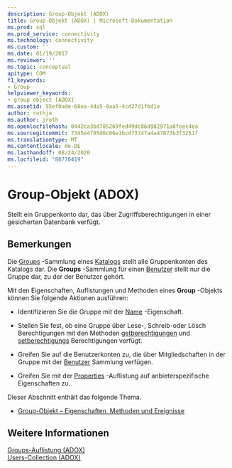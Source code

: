 ```yaml
---
description: Group-Objekt (ADOX)
title: Group-Objekt (ADOX) | Microsoft-Dokumentation
ms.prod: sql
ms.prod_service: connectivity
ms.technology: connectivity
ms.custom: ''
ms.date: 01/19/2017
ms.reviewer: ''
ms.topic: conceptual
apitype: COM
f1_keywords:
- Group
helpviewer_keywords:
- group object [ADOX]
ms.assetid: 55ef0ade-68ea-4da5-8aa5-4cd27d1f6d1e
author: rothja
ms.author: jroth
ms.openlocfilehash: 0442ca3bd785269fed49dc86d982971a8feec4ea
ms.sourcegitcommit: 7345e4f05d6c06e1bcd73747a4a47873b3f3251f
ms.translationtype: MT
ms.contentlocale: de-DE
ms.lasthandoff: 08/24/2020
ms.locfileid: "88770419"
---
```

# <a name="group-object-adox"></a>Group-Objekt (ADOX)
Stellt ein Gruppenkonto dar, das über Zugriffsberechtigungen in einer gesicherten Datenbank verfügt.  
  
## <a name="remarks"></a>Bemerkungen  
 Die [Groups](./groups-collection-adox.md) -Sammlung eines [Katalogs](./catalog-object-adox.md) stellt alle Gruppenkonten des Katalogs dar. Die **Groups** -Sammlung für einen [Benutzer](./user-object-adox.md) stellt nur die Gruppe dar, zu der der Benutzer gehört.  
  
 Mit den Eigenschaften, Auflistungen und Methoden eines **Group** -Objekts können Sie folgende Aktionen ausführen:  
  
-   Identifizieren Sie die Gruppe mit der [Name](./name-property-adox.md) -Eigenschaft.  
  
-   Stellen Sie fest, ob eine Gruppe über Lese-, Schreib-oder Lösch Berechtigungen mit den Methoden [getberechtigungen](./getpermissions-method-adox.md) und [setberechtigungs](./setpermissions-method-adox.md) Berechtigungen verfügt.  
  
-   Greifen Sie auf die Benutzerkonten zu, die über Mitgliedschaften in der Gruppe mit der [Benutzer](./users-collection-adox.md) Sammlung verfügen.  
  
-   Greifen Sie mit der [Properties](../ado-api/properties-collection-ado.md) -Auflistung auf anbieterspezifische Eigenschaften zu.  
  
 Dieser Abschnitt enthält das folgende Thema.  
  
-   [Group-Objekt – Eigenschaften, Methoden und Ereignisse](./group-object-properties-methods-and-events.md)  
  
## <a name="see-also"></a>Weitere Informationen  
 [Groups-Auflistung (ADOX)](./groups-collection-adox.md)   
 [Users-Collection (ADOX)](./users-collection-adox.md)